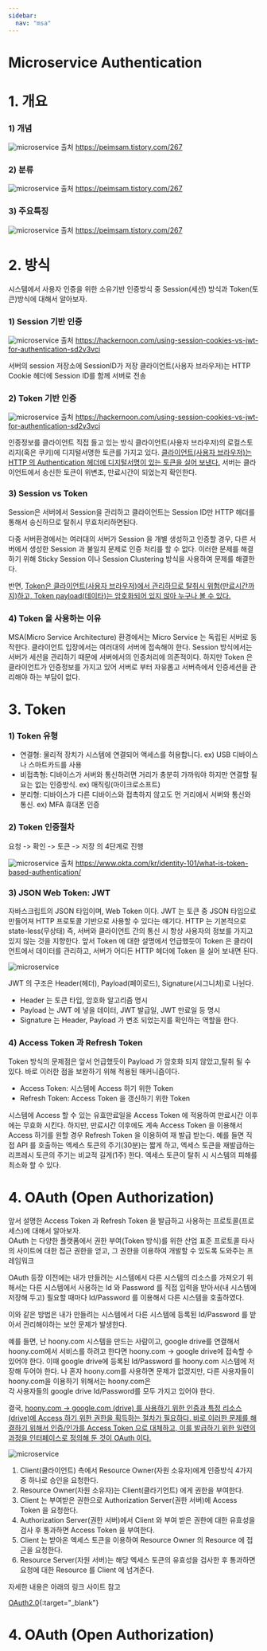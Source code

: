 ```yaml
---
sidebar:
  nav: "msa"
---
```


# Microservice Authentication

# 1. 개요

### 1) 개념

![microservice](/assets/images/authentication/authentication_define.png)
출처 https://peimsam.tistory.com/267

### 2) 분류

![microservice](/assets/images/authentication/authentication_user.png)
출처 https://peimsam.tistory.com/267

### 3) 주요특징

![microservice](/assets/images/authentication/authentication_type.png)
출처 https://peimsam.tistory.com/267

# 2. 방식

시스템에서 사용자 인증을 위한 소유기반 인증방식 중 Session(세션) 방식과 Token(토큰)방식에 대해서 알아보자.

### 1) Session 기반 인증

 ![microservice](/assets/images/authentication/authentication_session.png)
 출처 https://hackernoon.com/using-session-cookies-vs-jwt-for-authentication-sd2v3vci

 서버의 session 저장소에 SessionID가 저장
 클라이언트(사용자 브라우저)는 HTTP Cookie 헤더에 Session ID를 함께 서버로 전송

### 2) Token 기반 인증

 ![microservice](/assets/images/authentication/authentication_session.png)
 출처 https://hackernoon.com/using-session-cookies-vs-jwt-for-authentication-sd2v3vci

 인증정보를 클라이언트 직접 들고 있는 방식
 클라이언트(사용자 브라우저)의 로컬스토리지(혹은 쿠키)에 디지털서명한 토큰를 가지고 있다.
 <u>클라이언트(사용자 브라우저)는 HTTP 의 Authentication 헤더에 디지털서명이 있는 토큰을 실어 보낸다.</u>
 서버는 클라이언트에서 송신한 토큰이 위변조, 만료시간이 되었는지 확인한다.

### 3) Session vs Token
 Session은 서버에서 Session을 관리하고 클라이언트는 Session ID만 HTTP 헤더를 통해서 송신하므로 탈취시 무효처리하면된다.

 다중 서버환경에서는 여러대의 서버가 Session 을 개별 생성하고 인증할 경우, 다른 서버에서 생성한 Session 과 불일치 문제로
 인증 처리를 할 수 없다. 이러한 문제를 해결하기 위해 Sticky Session 이나 Session Clustering 방식을 사용하여 문제를
 해결한다.

 반면, <u>Token은 클라이언트(사용자 브라우저)에서 관리하므로 탈취시 위험(만료시간까지)하고, Token payload(데이타)는 암호화되어
 있지 않아 누구나 볼 수 있다.</u>

### 4) Token 을 사용하는 이유
 MSA(Micro Service Architecture) 환경에서는 Micro Service 는 독립된 서버로 동작한다.
 클라이언트 입장에서는 여러대의 서버에 접속해야 한다. Session 방식에서는 서버가 세션을 관리하기 때문에
 서버에서의 인증처리에 의존적이다. 하지만 Token 은 클라이언트가 인증정보를 가지고 있어 서버로 부터 자유롭고
 서버측에서 인증세션을 관리해야 하는 부담이 없다.

# 3. Token
### 1) Token 유형
 * 연결형: 물리적 장치가 시스템에 연결되어 액세스를 허용합니다. ex) USB 디바이스나 스마트카드를 사용
 * 비접촉형: 디바이스가 서버와 통신하려면 거리가 충분히 가까워야 하지만 연결할 필요는 없는 인증방식. ex) 매직링(마이크로소프트)
 * 분리형: 디바이스가 다른 디바이스와 접촉하지 않고도 먼 거리에서 서버와 통신와 통신. ex) MFA 휴대폰 인증


### 2) Token 인증절차

요청 -> 확인 -> 토큰 -> 저장 의 4단계로 진행

![microservice](/assets/images/authentication/authentication_okta.png)
출처 https://www.okta.com/kr/identity-101/what-is-token-based-authentication/

### 3) JSON Web Token: JWT
자바스크립트의 JSON 타입이며, Web Token 이다.
JWT 는 토큰 중 JSON 타입으로 만들어져 HTTP 프로토콜 기반으로 사용할 수 있다는 얘기다.
HTTP 는 기본적으로 state-less(무상태)
즉, 서버와 클라이언트 간의 통신 시 항상 사용자의 정보를 가지고 있지 않는 것을 지향한다.
앞서 Token 에 대한 설명에서 언급했듯이 Token 은 클라이언트에서 데이터를 관리하고,
서버가 어디든 HTTP 헤더에 Token 을 실어 보내면 된다.

![microservice](/assets/images/authentication/authentication_jwt.png)

JWT 의 구조은 Header(헤더), Payload(페이로드), Signature(시그니처)로 나뉜다.

 * Header 는 토큰 타입, 암호화 알고리즘 명시
 * Payload 는 JWT 에 넣을 데이터, JWT 발급일, JWT 만료일 등 명시
 * Signature 는  Header, Payload 가 변조 되었는지를 확인하는 역할을 한다.

### 4) Access Token 과 Refresh Token
Token 방식의 문제점은 앞서 언급했듯이 Payload 가 암호화 되지 않았고,탈취 될 수 있다.
바로 이러한 점을 보완하기 위해 적용된 매커니즘이다.
 * Access Token: 시스템에 Access 하기 위한 Token
 * Refresh Token: Access Token 을 갱신하기 위한 Token

시스템에 Access 할 수 있는 유효만료일을 Access Token 에 적용하여 만료시간 이후에는 무효화 시킨다.
하지만, 만료시간 이후에도 계속 Access Token 을 이용해서 Access 하기를 원할 경우
Refresh Token 을 이용하여 재 발급 받는다.
예를 들면 직접 API 를 호출하는 엑세스 토큰의 주기(30분)는 짧게 하고,
엑세스 토큰을 재발급하는 리프레시 토큰의 주기는 비교적 길게(1주) 한다.
엑세스 토큰이 탈취 시 시스템의 피해를 최소화 할 수 있다.

# 4. OAuth (Open Authorization)
앞서 설명한 Access Token 과 Refresh Token 을 발급하고 사용하는 프로토콜(프로세스)에 대해서 알아보자.  
OAuth 는 다양한 플랫폼에서 권한 부여(Token 방식)를 위한 산업 표준 프로토콜
타사의 사이트에 대한 접근 권한을 얻고, 그 권한을 이용하여 개발할 수 있도록 도와주는 프레임워크

OAuth 등장 이전에는 내가 만들려는 시스템에서 다른 시스템의 리소스를 가져오기 위해서는
다른 시스템에서 사용하는 Id 와 Password 를 직접 입력을 받아서(내 시스템에 저장해 두고)
필요할 때마다 Id/Password 를 이용해서 다른 시스템을 호출하였다.

이와 같은 방법은 내가 만들려는 시스템에서 다른 시스템에 등록된 Id/Password 를 받아서 관리해야하는  보안 문제가 발생한다.

예를 들면, 난 hoony.com 시스템을 만드는 사람이고, google drive를 연결해서 hoony.com에서 서비스를 하려고 한다면
hoony.com -> google drive에 접속할 수 있어야 한다.
이때 google drive에 등록된 Id/Password 를 hoony.com 시스템에 저장해 두어야 한다.
나 혼자 hoony.com를 사용하면 문제가 없겠지만, 다른 사용자들이 hoony.com을 이용하기 위해서는 hoony.com은  
각 사용자들의 google drive Id/Password를 모두 가지고 있어야 한다.

결국, <u>hoony.com -> google.com (drive) 를 사용하기 위한 인증과 특정 리소스(drive)에 Access 하기 위한 권한을
획득하는 절차가 필요하다. 바로 이러한 문제를 해결하기 위해서 인증/인가를 Access Token 으로 대체하고,
이를 발급하기 위한 일련의 과정을 인터페이스로 정의해 둔 것이 OAuth 이다.</u>

![microservice](/assets/images/authentication/authentication_oauth.png)

1. Client(클라이언트) 측에서 Resource Owner(자원 소유자)에게 인증방식 4가지 중 하나로 승인을 요청한다.
1. Resource Owner(자원 소유자)는 Client(클라기언트) 에게 권한을 부여한다.
1. Client 는 부여받은 권한으로 Authorization Server(권한 서버)에 Access Token 을 요청한다.
1. Authorization Server(권한 서버)에서 Client 와 부여 받은 권한에 대한 유효성을 검사 후 통과하면 Access Token 을 부여한다.
1. Client 는 받아온 엑세스 토큰을 이용하여 Resource Owner 의 Resource 에 접근을 요청한다.
1. Resource Server(자원 서버)는 해당 엑세스 토큰의 유효성을 검사한 후 통과하면 요청에 대한 Resource 를 Client 에 넘겨준다.  

자세한 내용은 아래의 링크 사이트 참고 

[OAuth2.0](https://inpa.tistory.com/entry/WEB-%F0%9F%93%9A-OAuth-20-%EA%B0%9C%EB%85%90-%F0%9F%92%AF-%EC%A0%95%EB%A6%AC){:target="_blank"}

# 4. OAuth (Open Authorization)